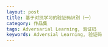 ```yaml
---
layout: post
title: 基于对抗学习的验证码识别（一）
category: 作品集
tags: Adversarial Learning, 验证码
keywords: Adversial Learning, 验证码
---
```


